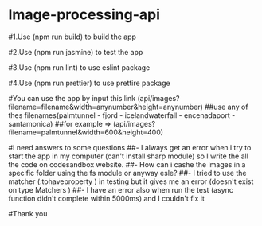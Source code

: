# Image-processing-api

#1.Use (npm run build) to build the app

#2.Use (npm run jasmine) to test the app

#3.Use (npm run lint) to use eslint package

#4.Use (npm run prettier) to use prettire package

#You can use the app by input this link (api/images?filename=filename&width=anynumber&height=anynumber)
##use any of thes filenames(palmtunnel - fjord - icelandwaterfall - encenadaport - santamonica)
##for example => (api/images?filename=palmtunnel&width=600&height=400)



#I need answers to some questions
##- I always get an error when i try to start the app in my computer (can't install sharp module) so I write the all the code on codesandbox website.
##- How can i cashe the images in a specific folder using the fs module or anyway esle?
##- I tried to use the matcher (.tohaveproperty ) in testing but it gives me an error (doesn't exist on type Matchers <outputInfo>)
##- I have an error also when run the test (async function didn't complete within 5000ms) and I couldn't fix it
  
  
#Thank you 
